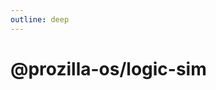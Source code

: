 ```yaml
---
outline: deep
---
```


# @prozilla-os/logic-sim

<!--@include: ../../../../../packages/apps/logic-sim/README.md{13,}-->